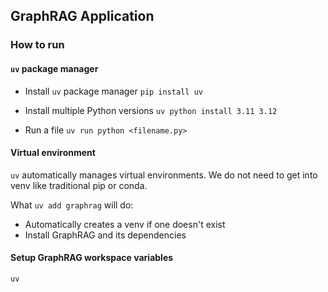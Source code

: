 ## GraphRAG Application
### How to run
#### `uv` package manager
- Install `uv` package manager
```pip install uv```

- Install multiple Python versions
```uv python install 3.11 3.12```

- Run a file
```uv run python <filename.py>```

#### Virtual environment
`uv` automatically manages virtual environments. We do not need to get into venv like traditional pip or conda.

What `uv add graphrag` will do:
- Automatically creates a venv if one doesn't exist
- Install GraphRAG and its dependencies 

#### Setup GraphRAG workspace variables
`uv`